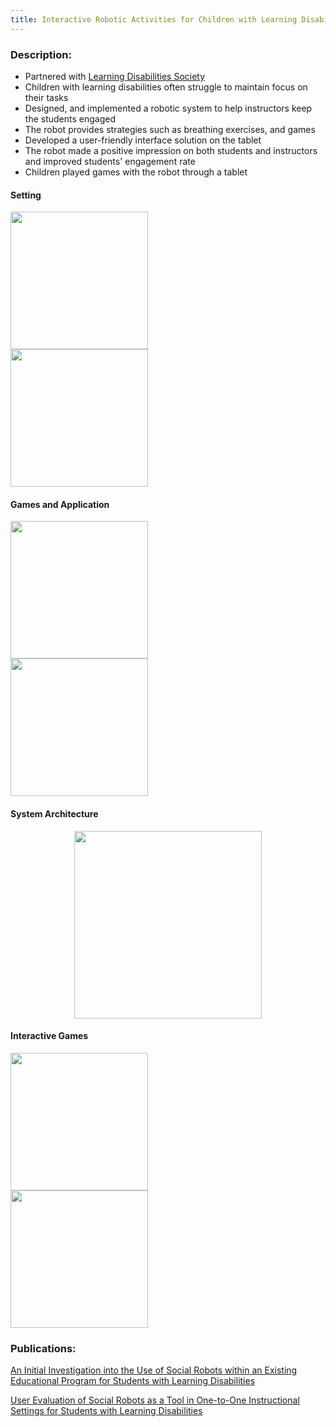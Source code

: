 ```yaml
---
title: Interactive Robotic Activities for Children with Learning Disabilities
---
```

### Description: 
- Partnered with [Learning Disabilities Society](https://ldsociety.ca)
- Children with learning disabilities often struggle to maintain focus on their tasks
- Designed, and implemented a robotic system to help instructors keep the students engaged
- The robot provides strategies such as breathing exercises, and games 
- Developed a user-friendly interface solution on the tablet 
- The robot made a positive impression on both students and instructors and improved students' engagement rate
- Children played games with the robot through a tablet

 <h4>Setting</h4>


<div class="row">
  <div class="column">
   <img src ="https://github.com/user-attachments/assets/4013a3f5-7707-44d1-a8cd-a58cc5d8340b" height="220" position ="relative">

  </div>
  <div class="column">
   <img src="https://github.com/user-attachments/assets/084e0210-d601-47b2-b98e-ee2bbe256f4a" height="220" position= "relative">
  </div>
  </div>


 <h4>Games and Application</h4>


 <div class ="row">
  <div class="column">
      <img src ="https://github.com/user-attachments/assets/0e221614-1069-4e08-87e3-f8efe57bdb28" height="220" position ="relative">
  </div>
  <div class="column">
    <img src ="https://github.com/user-attachments/assets/bbe1a89f-34f9-424a-a446-b46af1bb5362" height="220" position ="relative">
  </div>
  </div>


<h4>System Architecture</h4>
 <center>
 <div class = "column">
    <img src="https://github.com/user-attachments/assets/cfbbce11-2443-446f-9f81-3869477285bc" height = "300" position = "relative" align ="center">
 </div>
 </center>

 <h4>Interactive Games</h4>


  <div class ="row">
  <div class="column">
   <img src="https://github.com/user-attachments/assets/ff80d312-6e70-4f68-ba1d-c009ad447b59" height="220" position= "relative">
  </div>
  <div class="column">
   <img src="https://github.com/user-attachments/assets/1923af63-b797-4a13-85bf-7cf44d70f90b" height="220" position= "relative">
  </div>
  </div>



### Publications: 
[An Initial Investigation into the Use of Social Robots within an Existing Educational Program for Students with Learning Disabilities
](https://ieeexplore.ieee.org/abstract/document/9900735)

[User Evaluation of Social Robots as a Tool in One-to-One Instructional Settings for Students with Learning Disabilities
](https://link.springer.com/chapter/10.1007/978-3-031-24670-8_14)

